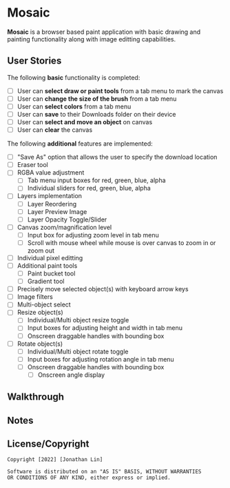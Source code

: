 # Mosaic
**Mosaic** is a browser based paint application with basic drawing and painting functionality along with image editting capabilities.

## User Stories

The following **basic** functionality is completed:

* [ ] User can **select draw or paint tools** from a tab menu to mark the canvas
* [ ] User can **change the size of the brush** from a tab menu
* [ ] User can **select colors** from a tab menu
* [ ] User can **save** to their Downloads folder on their device
* [ ] User can **select and move an object** on canvas
* [ ] User can **clear** the canvas

The following **additional** features are implemented:

* [ ] "Save As" option that allows the user to specify the download location
* [ ] Eraser tool
* [ ] RGBA value adjustment
    - [ ] Tab menu input boxes for red, green, blue, alpha
    - [ ] Individual sliders for red, green, blue, alpha
* [ ] Layers implementation
    - [ ] Layer Reordering
    - [ ] Layer Preview Image
    - [ ] Layer Opacity Toggle/Slider
* [ ] Canvas zoom/magnification level
    - [ ] Input box for adjusting zoom level in tab menu
    - [ ] Scroll with mouse wheel while mouse is over canvas to zoom in or zoom out
* [ ] Individual pixel editting
* [ ] Additional paint tools
    - [ ] Paint bucket tool
    - [ ] Gradient tool
* [ ] Precisely move selected object(s) with keyboard arrow keys
* [ ] Image filters
* [ ] Multi-object select
* [ ] Resize object(s)
    - [ ] Individual/Multi object resize toggle
    - [ ] Input boxes for adjusting height and width in tab menu
    - [ ] Onscreen draggable handles with bounding box
* [ ] Rotate object(s)
    - [ ] Individual/Multi object rotate toggle
    - [ ] Input boxes for adjusting rotation angle in tab menu
    - [ ] Onscreen draggable handles with bounding box
        - [ ] Onscreen angle display

## Walkthrough



## Notes



## License/Copyright

    Copyright [2022] [Jonathan Lin]

    Software is distributed on an "AS IS" BASIS, WITHOUT WARRANTIES
    OR CONDITIONS OF ANY KIND, either express or implied.
    